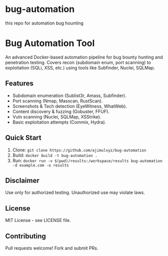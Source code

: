 # bug-automation
this repo for automation bug hounting 
# Bug Automation Tool

An advanced Docker-based automation pipeline for bug bounty hunting and penetration testing. Covers recon (subdomain enum, port scanning) to exploitation (SQLi, XSS, etc.) using tools like Subfinder, Nuclei, SQLMap.

## Features
- Subdomain enumeration (Sublist3r, Amass, Subfinder).
- Port scanning (Nmap, Masscan, RustScan).
- Screenshots & Tech detection (EyeWitness, WhatWeb).
- Content discovery & fuzzing (Gobuster, FFUF).
- Vuln scanning (Nuclei, SQLMap, XSStrike).
- Basic exploitation attempts (Commix, Hydra).

## Quick Start
1. Clone: `git clone https://github.com/ajimulxyz/bug-automation`
2. Build: `docker build -t bug-automation .`
3. Run: `docker run -v $(pwd)/results:/workspace/results bug-automation -d example.com -o results`

## Disclaimer
Use only for authorized testing. Unauthorized use may violate laws.

## License
MIT License - see LICENSE file.

## Contributing
Pull requests welcome! Fork and submit PRs.
